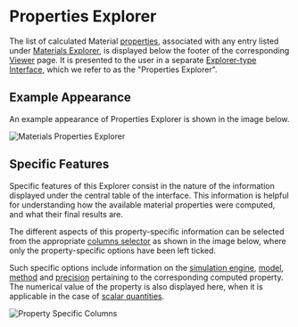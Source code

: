 # Properties Explorer

The list of calculated Material [properties](../../properties-directory/overview.md), associated with any entry listed under [Materials Explorer](../../materials/ui/explorer.md), is displayed below the footer of the corresponding [Viewer](../../materials/ui/viewer.md) page. It is presented to the user in a separate [Explorer-type Interface](../../entities-general/ui/explorer.md), which we refer to as the "Properties Explorer". 

## Example Appearance

An example appearance of Properties Explorer is shown in the image below.

![Materials Properties Explorer](../../images/properties/materials-properties.png "Materials Properties Explorer")

## Specific Features

Specific features of this Explorer consist in the nature of the information displayed under the central table of the interface. This information is helpful for understanding how the available material properties were computed, and what their final results are. 

The different aspects of this property-specific information can be selected from the appropriate [columns selector](../../entities-general/ui/explorer.md#columns-selector) as shown in the image below, where only the property-specific options have been left ticked. 

Such specific options include information on the [simulation engine](../../software/applications.md), [model](../../models/overview.md), [method](../../methods/overview.md) and [precision](../../methods/data.md) pertaining to the corresponding computed property. The numerical value of the property is also displayed here, when it is applicable in the case of [scalar quantities](../classification/general.md). 

![Property Specific Columns](../../images/properties/property-specific-columns.png "Property Specific Columns")
